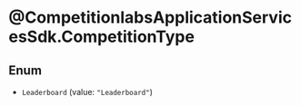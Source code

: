 # @CompetitionlabsApplicationServicesSdk.CompetitionType

## Enum


* `Leaderboard` (value: `"Leaderboard"`)


